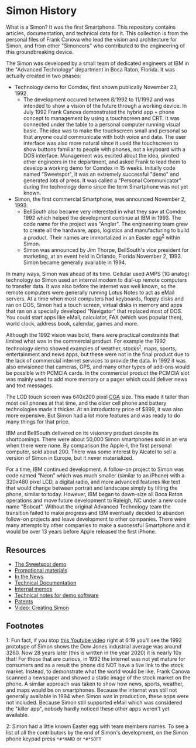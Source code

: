 # Simon History
What is a Simon? It was the first Smartphone. This repository contains articles, documentation, and technical data for it. This collection is from the personal files of Frank Canova who lead the vision and architecture for Simon, and from other "Simoneers" who contributed to the engineering of this groundbreaking device.

The Simon was developed by a small team of dedicated engineers at IBM in the "Advanced Technology" department in Boca Raton, Florida. It was actually created in two phases:
* Technology demo for Comdex, first shown publically November 23, 1992. 
  * The development occured between 8/1992 to 11/1992 and was intended to show a vision of the future through a working device. In July 1992 Frank Canova demonstrated the hybrid app + phone concept to management by using a touchscreen and CRT. It was connected under the table to a personal computer running visual basic. The idea was to make the touchscreen small and personal so that anyone could communicate with both voice and data. The user interface was also more natural since it used the touchscreen to show buttons familiar to people with phones, not a keyboard with a DOS interface. Management was excited about the idea, pivoted other engineers in the department, and asked Frank to lead them to develop a working demo for Comdex in 15 weeks. Initially code named "Sweetspot", it was an extremely successful "demo" and generated lots of press. It was called a "Personal Communicator" during the technology demo since the term Smartphone was not yet known.
* Simon, the first commercial Smartphone, was announced November 2, 1993.
  * BellSouth also became very interested in what they saw at Comdex 1992 which helped the development continue at IBM in 1993. The code name for the project was "Angler". The engineering team grew to create all the hardware, apps, logistics and manufacturing to build a product. Their names are immortalized in an Easter egg<sup>[2](#footnote2)</sup> within Simon.
  * Simon was announced by Jim Thorpe, BellSouth's vice president for marketing, at an event held in Orlando, Florida November 2, 1993. Simon became generally available in 1994.

In many ways, Simon was ahead of its time. Cellular used AMPS (1G analog) technology so Simon used an internal modem to dial-up remote computers to transfer data. It was also before the internet was well known, so the remote computers were generally running Lotus Notes to act as eMail servers. At a time when most computers had keyboards, floppy disks and ran on DOS, Simon had a touch screen, virtual disks in memory and apps that ran on a specially developed "Navigator" that replaced most of DOS. You could start apps like eMail, calculator, FAX (which was popular then), world clock, address book, calendar, games and more. 

Although the 1992 vision was bold, there were practical constraints that limited what was in the commercial product. For example the 1992 technology demo showed examples of weather, stocks<sup>[1](#footnote1)</sup>, maps, sports, entertainment and news apps, but these were not in the final product due to the lack of commercial internet services to provide the data. In 1992 it was also envisioned that cameras, GPS, and many other types of add-ons would be possible with PCMCIA cards. In the commercial product the PCMCIA slot was mainly used to add more memory or a pager which could deliver news and text messages.

The LCD touch screen was 640x200 pixel [CGA](https://en.wikipedia.org/wiki/Color_Graphics_Adapter) size. This made it taller than most cell phones at that time, and the older cell phone and battery technologies made it thicker. At an introductory price of $899, it was also more expensive. But Simon had a lot more features and was ready to do many things for that price.

IBM and BellSouth delivered on its visionary product despite its shortcomings. There were about 50,000 Simon smartphones sold in an era when there were none. By comparison the Apple-I, the first personal computer, sold about 200. There was some interest by Alcatel to sell a version of Simon in Europe, but it never materialized.

For a time, IBM continued development. A follow-on project to Simon was code named "Neon" which was much smaller (similar to an iPhone) with a 320x480 pixel LCD, a digital radio, and more advanced features like text that would change between portrait and landscape simply by tilting the phone, similar to today. However, IBM began to down-size all Boca Raton operations and move future development to Raleigh, NC under a new code name "Bobcat". Without the original Advanced Technology team the transition failed to make progress and IBM eventually decided to abandon follow-on projects and leave development to other companies.  There were many attempts by other companies to make a successful Smartphone and it would be over 13 years before Apple released the first iPhone.

## Resources
* [The Sweetspot demo](https://simoneer.github.io/history/Sweetspot%20Demo/)
* [Promotional materials](https://github.com/simoneer/history/tree/master/Promotional_materials)
* [In the News](./News_clippings/README.md)
* [Technical Documentation](https://github.com/simoneer/history/tree/master/Technical_documents)
* [Internal memos](https://github.com/simoneer/history/tree/master/Internal%20Memos)
* [Technical notes for demo software](./PreComdexDemoSW/README.md)
* [Patents](./Technical_documents/Patents.md)
* [Video: Creating Simon](https://youtu.be/8lSVf8iXxrk)

## Footnotes
<a name="footnote1">1</a>: Fun fact, if you stop [this Youtube video](https://youtu.be/8lSVf8iXxrk?t=379) right at 6:19 you'll see the 1992 prototype of Simon shows the Dow Jones industrial average was around 3260. Now 28 years later (this is written in the year 2020) it is nearly 10x that! For those that are curious, in 1992 the internet was not yet mature for consumers and as a result the phone did NOT have a live link to the stock market. Instead, to demonstrate what the world would be like, Frank Canova scanned a newspaper and showed a static image of the stock market on the phone. A similar approach was taken to show how news, sports, weather, and maps would be on smartphones. Because the internet was still not generally available in 1994 when Simon was in production, these apps were not included. Because Simon still supported eMail which was considered the "killer app", nobody hardly noticed these other apps weren't yet available.

<a name="footnote2">2</a>: Simon had a little known Easter egg with team members names. To see a list of all the contributors by the end of Simon's development, on the Simon phone keypad press `*#*HARD` or `*#*SOFT`
